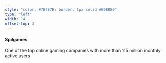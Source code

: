 ```yaml
---
style: "color: #7E7E7E; border: 1px solid #E0E0E0"
type: "left"
width: 14
offset-top: 3
---
```

#### Spilgames
One of the top online gaming companies with more than 115 million monthly active users
